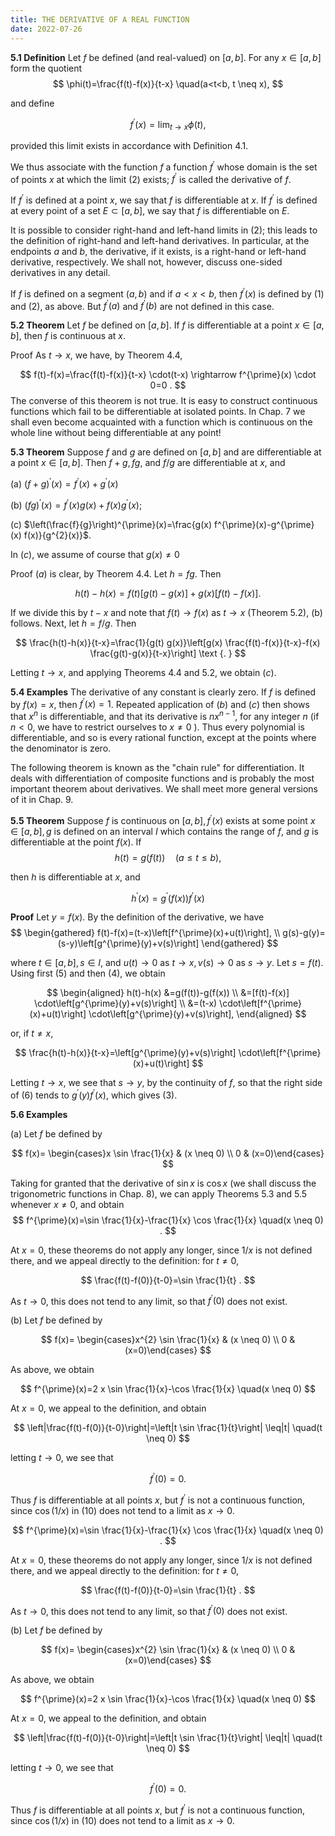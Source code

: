 ```yaml
---
title: THE DERIVATIVE OF A REAL FUNCTION
date: 2022-07-26
---
```


**5.1 Definition** Let $f$ be defined (and real-valued) on $[a, b]$. For any $x \in[a, b]$ form the quotient
$$
\phi(t)=\frac{f(t)-f(x)}{t-x} \quad(a<t<b, t \neq x),
$$

and define

$$
f^{\prime}(x)=\lim _{t \rightarrow x} \phi(t),
$$

provided this limit exists in accordance with Definition 4.1.

We thus associate with the function $f$ a function $f^{\prime}$ whose domain is the set of points $x$ at which the limit (2) exists; $f^{\prime}$ is called the derivative of $f$.

If $f^{\prime}$ is defined at a point $x$, we say that $f$ is differentiable at $x$. If $f^{\prime}$ is defined at every point of a set $E \subset[a, b]$, we say that $f$ is differentiable on $E$.

It is possible to consider right-hand and left-hand limits in (2); this leads to the definition of right-hand and left-hand derivatives. In particular, at the endpoints $a$ and $b$, the derivative, if it exists, is a right-hand or left-hand derivative, respectively. We shall not, however, discuss one-sided derivatives in any detail.

If $f$ is defined on a segment $(a, b)$ and if $a<x<b$, then $f^{\prime}(x)$ is defined by (1) and (2), as above. But $f^{\prime}(a)$ and $f^{\prime}(b)$ are not defined in this case.

**$5.2$ Theorem** Let $f$ be defined on $[a, b]$. If $f$ is differentiable at a point $x \in[a, b]$, then $f$ is continuous at $x$.

Proof As $t \rightarrow x$, we have, by Theorem 4.4,

$$
f(t)-f(x)=\frac{f(t)-f(x)}{t-x} \cdot(t-x) \rightarrow f^{\prime}(x) \cdot 0=0 .
$$
The converse of this theorem is not true. It is easy to construct continuous functions which fail to be differentiable at isolated points. In Chap. 7 we shall even become acquainted with a function which is continuous on the whole line without being differentiable at any point!

**5.3 Theorem** Suppose $f$ and $g$ are defined on $[a, b]$ and are differentiable at a point $x \in[a, b]$. Then $f+g, f g$, and $f / g$ are differentiable at $x$, and

(a) $(f+g)^{\prime}(x)=f^{\prime}(x)+g^{\prime}(x)$

(b) $(f g)^{\prime}(x)=f^{\prime}(x) g(x)+f(x) g^{\prime}(x)$;

(c) $\left(\frac{f}{g}\right)^{\prime}(x)=\frac{g(x) f^{\prime}(x)-g^{\prime}(x) f(x)}{g^{2}(x)}$.

In $(c)$, we assume of course that $g(x) \neq 0$

Proof $(a)$ is clear, by Theorem 4.4. Let $h=f g$. Then

$$
h(t)-h(x)=f(t)[g(t)-g(x)]+g(x)[f(t)-f(x)] .
$$

If we divide this by $t-x$ and note that $f(t) \rightarrow f(x)$ as $t \rightarrow x$ (Theorem 5.2), (b) follows. Next, let $h=f / g$. Then

$$
\frac{h(t)-h(x)}{t-x}=\frac{1}{g(t) g(x)}\left[g(x) \frac{f(t)-f(x)}{t-x}-f(x) \frac{g(t)-g(x)}{t-x}\right] \text {. }
$$

Letting $t \rightarrow x$, and applying Theorems $4.4$ and $5.2$, we obtain $(c)$.

**5.4 Examples** The derivative of any constant is clearly zero. If $f$ is defined by $f(x)=x$, then $f^{\prime}(x)=1$. Repeated application of $(b)$ and $(c)$ then shows that $x^{n}$ is differentiable, and that its derivative is $n x^{n-1}$, for any integer $n$ (if $n<0$, we have to restrict ourselves to $x \neq 0$ ). Thus every polynomial is differentiable, and so is every rational function, except at the points where the denominator is zero.

The following theorem is known as the "chain rule" for differentiation. It deals with differentiation of composite functions and is probably the most important theorem about derivatives. We shall meet more general versions of it in Chap. $9 .$

**5.5 Theorem** Suppose $f$ is continuous on $[a, b], f^{\prime}(x)$ exists at some point $x \in[a, b], g$ is defined on an interval $I$ which contains the range of $f$, and $g$ is differentiable at the point $f(x)$. If
$$
h(t)=g(f(t)) \quad(a \leq t \leq b),
$$

then $h$ is differentiable at $x$, and

$$
h^{\prime}(x)=g^{\prime}(f(x)) f^{\prime}(x)
$$

**Proof** Let $y=f(x)$. By the definition of the derivative, we have
$$
\begin{gathered}
f(t)-f(x)=(t-x)\left[f^{\prime}(x)+u(t)\right], \\
g(s)-g(y)=(s-y)\left[g^{\prime}(y)+v(s)\right]
\end{gathered}
$$

where $t \in[a, b], s \in I$, and $u(t) \rightarrow 0$ as $t \rightarrow x, v(s) \rightarrow 0$ as $s \rightarrow y$. Let $s=f(t)$. Using first (5) and then (4), we obtain

$$
\begin{aligned}
h(t)-h(x) &=g(f(t))-g(f(x)) \\
&=[f(t)-f(x)] \cdot\left[g^{\prime}(y)+v(s)\right] \\
&=(t-x) \cdot\left[f^{\prime}(x)+u(t)\right] \cdot\left[g^{\prime}(y)+v(s)\right],
\end{aligned}
$$

or, if $t \neq x$,

$$
\frac{h(t)-h(x)}{t-x}=\left[g^{\prime}(y)+v(s)\right] \cdot\left[f^{\prime}(x)+u(t)\right]
$$

Letting $t \rightarrow x$, we see that $s \rightarrow y$, by the continuity of $f$, so that the right side of $(6)$ tends to $g^{\prime}(y) f^{\prime}(x)$, which gives (3). 

**5.6 Examples**

(a) Let $f$ be defined by

$$
f(x)= \begin{cases}x \sin \frac{1}{x} & (x \neq 0) \\ 0 & (x=0)\end{cases}
$$

Taking for granted that the derivative of $\sin x$ is $\cos x$ (we shall discuss the trigonometric functions in Chap. 8), we can apply Theorems $5.3$ and $5.5$ whenever $x \neq 0$, and obtain
$$
f^{\prime}(x)=\sin \frac{1}{x}-\frac{1}{x} \cos \frac{1}{x} \quad(x \neq 0) .
$$

At $x=0$, these theorems do not apply any longer, since $1 / x$ is not defined there, and we appeal directly to the definition: for $t \neq 0$,

$$
\frac{f(t)-f(0)}{t-0}=\sin \frac{1}{t} .
$$

As $t \rightarrow 0$, this does not tend to any limit, so that $f^{\prime}(0)$ does not exist.

(b) Let $f$ be defined by

$$
f(x)= \begin{cases}x^{2} \sin \frac{1}{x} & (x \neq 0) \\ 0 & (x=0)\end{cases}
$$

As above, we obtain

$$
f^{\prime}(x)=2 x \sin \frac{1}{x}-\cos \frac{1}{x} \quad(x \neq 0)
$$

At $x=0$, we appeal to the definition, and obtain

$$
\left|\frac{f(t)-f(0)}{t-0}\right|=\left|t \sin \frac{1}{t}\right| \leq|t| \quad(t \neq 0)
$$

letting $t \rightarrow 0$, we see that

$$
f^{\prime}(0)=0 .
$$

Thus $f$ is differentiable at all points $x$, but $f^{\prime}$ is not a continuous function, since $\cos (1 / x)$ in (10) does not tend to a limit as $x \rightarrow 0$. 

$$
f^{\prime}(x)=\sin \frac{1}{x}-\frac{1}{x} \cos \frac{1}{x} \quad(x \neq 0) .
$$

At $x=0$, these theorems do not apply any longer, since $1 / x$ is not defined there, and we appeal directly to the definition: for $t \neq 0$,

$$
\frac{f(t)-f(0)}{t-0}=\sin \frac{1}{t} .
$$

As $t \rightarrow 0$, this does not tend to any limit, so that $f^{\prime}(0)$ does not exist.

(b) Let $f$ be defined by

$$
f(x)= \begin{cases}x^{2} \sin \frac{1}{x} & (x \neq 0) \\ 0 & (x=0)\end{cases}
$$

As above, we obtain

$$
f^{\prime}(x)=2 x \sin \frac{1}{x}-\cos \frac{1}{x} \quad(x \neq 0)
$$

At $x=0$, we appeal to the definition, and obtain

$$
\left|\frac{f(t)-f(0)}{t-0}\right|=\left|t \sin \frac{1}{t}\right| \leq|t| \quad(t \neq 0)
$$

letting $t \rightarrow 0$, we see that

$$
f^{\prime}(0)=0 .
$$

Thus $f$ is differentiable at all points $x$, but $f^{\prime}$ is not a continuous function, since $\cos (1 / x)$ in (10) does not tend to a limit as $x \rightarrow 0$. 

